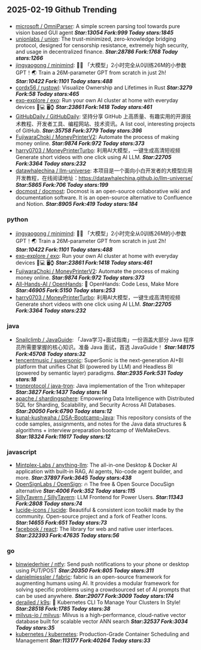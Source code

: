 ## 2025-02-19 Github Trending

### 
* [microsoft / OmniParser](https://github.com/microsoft/OmniParser): A simple screen parsing tool towards pure vision based GUI agent ***Star:13054 Fork:999 Today stars:1845***
* [unionlabs / union](https://github.com/unionlabs/union): The trust-minimized, zero-knowledge bridging protocol, designed for censorship resistance, extremely high security, and usage in decentralized finance. ***Star:28786 Fork:1768 Today stars:1266***
* [jingyaogong / minimind](https://github.com/jingyaogong/minimind): 🚀🚀 「大模型」2小时完全从0训练26M的小参数GPT！🌏 Train a 26M-parameter GPT from scratch in just 2h! ***Star:10422 Fork:1101 Today stars:488***
* [cordx56 / rustowl](https://github.com/cordx56/rustowl): Visualize Ownership and Lifetimes in Rust ***Star:3279 Fork:58 Today stars:465***
* [exo-explore / exo](https://github.com/exo-explore/exo): Run your own AI cluster at home with everyday devices 📱💻 🖥️⌚ ***Star:23861 Fork:1418 Today stars:461***
* [GitHubDaily / GitHubDaily](https://github.com/GitHubDaily/GitHubDaily): 坚持分享 GitHub 上高质量、有趣实用的开源技术教程、开发者工具、编程网站、技术资讯。A list cool, interesting projects of GitHub. ***Star:35758 Fork:3779 Today stars:396***
* [FujiwaraChoki / MoneyPrinterV2](https://github.com/FujiwaraChoki/MoneyPrinterV2): Automate the process of making money online. ***Star:9874 Fork:972 Today stars:373***
* [harry0703 / MoneyPrinterTurbo](https://github.com/harry0703/MoneyPrinterTurbo): 利用AI大模型，一键生成高清短视频 Generate short videos with one click using AI LLM. ***Star:22705 Fork:3364 Today stars:232***
* [datawhalechina / llm-universe](https://github.com/datawhalechina/llm-universe): 本项目是一个面向小白开发者的大模型应用开发教程，在线阅读地址：https://datawhalechina.github.io/llm-universe/ ***Star:5865 Fork:706 Today stars:199***
* [docmost / docmost](https://github.com/docmost/docmost): Docmost is an open-source collaborative wiki and documentation software. It is an open-source alternative to Confluence and Notion. ***Star:8905 Fork:419 Today stars:184***

### python
* [jingyaogong / minimind](https://github.com/jingyaogong/minimind): 🚀🚀 「大模型」2小时完全从0训练26M的小参数GPT！🌏 Train a 26M-parameter GPT from scratch in just 2h! ***Star:10422 Fork:1101 Today stars:488***
* [exo-explore / exo](https://github.com/exo-explore/exo): Run your own AI cluster at home with everyday devices 📱💻 🖥️⌚ ***Star:23861 Fork:1418 Today stars:461***
* [FujiwaraChoki / MoneyPrinterV2](https://github.com/FujiwaraChoki/MoneyPrinterV2): Automate the process of making money online. ***Star:9874 Fork:972 Today stars:373***
* [All-Hands-AI / OpenHands](https://github.com/All-Hands-AI/OpenHands): 🙌 OpenHands: Code Less, Make More ***Star:46905 Fork:5150 Today stars:253***
* [harry0703 / MoneyPrinterTurbo](https://github.com/harry0703/MoneyPrinterTurbo): 利用AI大模型，一键生成高清短视频 Generate short videos with one click using AI LLM. ***Star:22705 Fork:3364 Today stars:232***

### java
* [Snailclimb / JavaGuide](https://github.com/Snailclimb/JavaGuide): 「Java学习+面试指南」一份涵盖大部分 Java 程序员所需要掌握的核心知识。准备 Java 面试，首选 JavaGuide！ ***Star:148175 Fork:45708 Today stars:32***
* [tencentmusic / supersonic](https://github.com/tencentmusic/supersonic): SuperSonic is the next-generation AI+BI platform that unifies Chat BI (powered by LLM) and Headless BI (powered by semantic layer) paradigms. ***Star:2935 Fork:531 Today stars:18***
* [tronprotocol / java-tron](https://github.com/tronprotocol/java-tron): Java implementation of the Tron whitepaper ***Star:3827 Fork:1437 Today stars:14***
* [apache / shardingsphere](https://github.com/apache/shardingsphere): Empowering Data Intelligence with Distributed SQL for Sharding, Scalability, and Security Across All Databases. ***Star:20050 Fork:6790 Today stars:12***
* [kunal-kushwaha / DSA-Bootcamp-Java](https://github.com/kunal-kushwaha/DSA-Bootcamp-Java): This repository consists of the code samples, assignments, and notes for the Java data structures & algorithms + interview preparation bootcamp of WeMakeDevs. ***Star:18324 Fork:11617 Today stars:12***

### javascript
* [Mintplex-Labs / anything-llm](https://github.com/Mintplex-Labs/anything-llm): The all-in-one Desktop & Docker AI application with built-in RAG, AI agents, No-code agent builder, and more. ***Star:37897 Fork:3645 Today stars:438***
* [OpenSignLabs / OpenSign](https://github.com/OpenSignLabs/OpenSign): 🔥 The free & Open Source DocuSign alternative ***Star:4006 Fork:352 Today stars:115***
* [SillyTavern / SillyTavern](https://github.com/SillyTavern/SillyTavern): LLM Frontend for Power Users. ***Star:11343 Fork:2808 Today stars:74***
* [lucide-icons / lucide](https://github.com/lucide-icons/lucide): Beautiful & consistent icon toolkit made by the community. Open-source project and a fork of Feather Icons. ***Star:14655 Fork:651 Today stars:73***
* [facebook / react](https://github.com/facebook/react): The library for web and native user interfaces. ***Star:232393 Fork:47635 Today stars:56***

### go
* [binwiederhier / ntfy](https://github.com/binwiederhier/ntfy): Send push notifications to your phone or desktop using PUT/POST ***Star:20350 Fork:805 Today stars:311***
* [danielmiessler / fabric](https://github.com/danielmiessler/fabric): fabric is an open-source framework for augmenting humans using AI. It provides a modular framework for solving specific problems using a crowdsourced set of AI prompts that can be used anywhere. ***Star:29077 Fork:3009 Today stars:174***
* [derailed / k9s](https://github.com/derailed/k9s): 🐶 Kubernetes CLI To Manage Your Clusters In Style! ***Star:28518 Fork:1785 Today stars:38***
* [milvus-io / milvus](https://github.com/milvus-io/milvus): Milvus is a high-performance, cloud-native vector database built for scalable vector ANN search ***Star:32537 Fork:3034 Today stars:35***
* [kubernetes / kubernetes](https://github.com/kubernetes/kubernetes): Production-Grade Container Scheduling and Management ***Star:113177 Fork:40264 Today stars:33***
